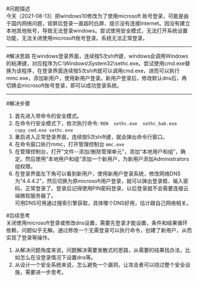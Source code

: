﻿﻿﻿﻿#问题描述   今天（2021-08-13）把windows10修改为了使用microsoft 账号登录，可能是由于国内网络问题，锁屏后登录一直超时白屏、提示没有连接Internet。因没有建立本地其他账号，导致无法登录windows。尝试使用安全模式，无法打开系统设置功能，无法关闭使用microsoft账号登录。系统无法正常登录。---------#解决思路 在windows登录界面，连续按5次shift键，windows会调用Windows的粘滞键，对应程序为C:\Windows\System32\sethc.exe。尝试使用cmd.exe替换为该程序，在登录界面连续按5次shift就可以调用cmd.exe，进而可以执行mmc.exe，添加新用户，使用新用户登录。新用户登录后，修改默认dns后，再切换会microsoft账号登录，即可以成功登录系统。   -------#解决步骤  1. 首先进入带命令的安全模式。2. 在命令行安全模式下，依次执行命令:  `REN  sethc.exe  sethc_bak.exe`    `copy cmd.exe sethc.exe`3. 重启进入正常登录界面，连续按5次shift键，就会弹出命令行窗口。4. 在命令窗口执行mmc，打开管理控制台 `mmc.exe`5. 在管理控制台，打开"文件--添加/删除管理单元"，添加“本地用户和组”，确定。然后使用“本地用户和组”添加一个新用户，为新用户添加Administrators组权限。6. 在登录界面左下角可以看到新用户，使用新用户登录系统，修改网络DNS为"4.4.4.2"，然后切换为原microsoft用户登录，就可以弹出登录框、输入密码，正常登录了。登录后记得使用PIN密码登录，以后登录就不会需要连接云端微软服务器了。    可用DNS可用通过搜索引擎获取，具体哪个DNS好用，估计跟自己网络相关。#后续思考   关闭使用microsoft登录或修改dns设置，需要先登录才能设置，条件和结果循环依赖，问题似乎无解。通过修改一个无需登录可以执行命令，创建了新用户，从而实现了登录等操作。   1. 从解决问题角度来说，问题解决需要发散式的思路，从需要的结果找办法，比如怎么在没登录情况下设置dns等。2. 从设计一个安全系统来说，怎么避免一个漏洞，让攻击者可以绕过整个安全设施，需要进一步思考。    